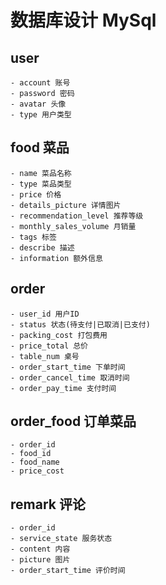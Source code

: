 # 数据库设计 MySql

## user
    - account 账号
    - password 密码
    - avatar 头像
    - type 用户类型
  
 ## food 菜品
    - name 菜品名称
    - type 菜品类型
    - price 价格
    - details_picture 详情图片
    - recommendation_level 推荐等级
    - monthly_sales_volume 月销量
    - tags 标签
    - describe 描述
    - information 额外信息

## order 
    - user_id 用户ID
    - status 状态(待支付|已取消|已支付)
    - packing_cost 打包费用
    - price_total 总价
    - table_num 桌号
    - order_start_time 下单时间
    - order_cancel_time 取消时间
    - order_pay_time 支付时间

## order_food 订单菜品
    - order_id
    - food_id
    - food_name
    - price_cost

## remark 评论
    - order_id 
    - service_state 服务状态
    - content 内容
    - picture 图片
    - order_start_time 评价时间
